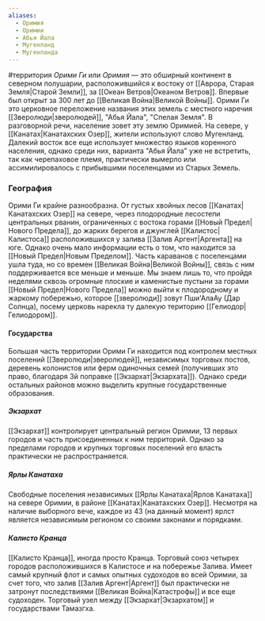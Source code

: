 ```yaml
---
aliases:
  - Оримия
  - Оримии
  - Абья Йала
  - Мугенланд
  - Мугенланда
---
```

#территория
*Орими Ги* или *Оримия* — это обширный континент в северном полушарии, расположившийся к востоку от [[Аврора, Старая Земля|Старой Земли]], за [[Океан Ветров|Океаном Ветров]]. Впервые был открыт за 300 лет до [[Великая Война|Великой Войны]]. Орими Ги это церковное переложение названия этих земель с местного наречия [[Зверолюди|зверолюдей]], "Абья Йала", "Спелая Земля". В разговорной речи, население зовет эту землю Оримией. На севере, у [[Канатах|Канатахских Озер]], жители используют слово Мугенланд. Далекий восток все еще использует множество языков коренного населения, однако среди них, варианта "Абья Йала" уже не встретить, так как черепаховое племя, практически вымерло или ассимилировалось с прибывшими поселенцами из Старых Земель.
### География
Орими Ги крайне разнообразна. От густых хвойных лесов [[Канатах|Канатахских Озер]] на севере, через плодородные лесостепи центральных рванин, ограниченных с востока горами [[Новый Предел|Нового Предела]], до жарких берегов и джунглей [[Калистос|Калистоса]] расположившихся у залива [[Залив Аргент|Аргента]] на юге. Однако очень мало информации есть о том, что находится за [[Новый Предел|Новым Пределом]]. Часть караванов с поселенцами ушла туда, но со времен [[Великая Война|Великой Войны]], связь с ним поддерживается все меньше и меньше. Мы знаем лишь то, что пройдя неделями сквозь огромные плоские и каменистые пустыни за горами [[Новый Предел|Нового Предела]] можно выйти к плодородному и жаркому побережью, которое [[зверолюди]] зовут Пши'АлаАу (Дар Солнца), посему церковь нарекла ту далекую територию [[Гелиодор|Гелиодором]].

#### Государства
Большая часть территории Орими Ги находится под контролем местных поселений [[Зверолюди|зверолюдей]], независимых торговых постов, деревень колонистов или ферм одиночных семей (получивших это право, благодаря 3й поправке [[Экзархат|Экзархата]]). Однако среди остальных районов можно выделить крупные государственные образования.

##### Экзархат
[[Экзархат]] контролирует центральный регион Оримии, 13 первых городов и часть присоединенных к ним территорий. Однако за пределами городов и крупных торговых поселений его власть практически не распространяется.

##### Ярлы Канатаха
Свободные поселения независимых [[Ярлы Канатаха|Ярлов Канатаха]] на севере Оримии, в районе [[Канатах|Канатахских Озер]]. Несмотря на наличие выборного вече, каждое из 43 (на данный момент) ярлст является независимым регионом со своими законами и порядками.

##### Калисто Кранца
[[Калисто Кранца]], иногда просто Кранца. Торговый союз четырех городов расположившихся в Калистосе и на побережье Залива. Имеет самый крупный флот и самых опытных судоходов во всей Оримии, за счет того, что залив [[Залив Аргент|Аргент]] был практически не затронут последствиями [[Великая Война|Катастрофы]] и все еще судоходен. Торговый узел между [[Экзархат|Экзархатом]] и государствами Тамазгха.
